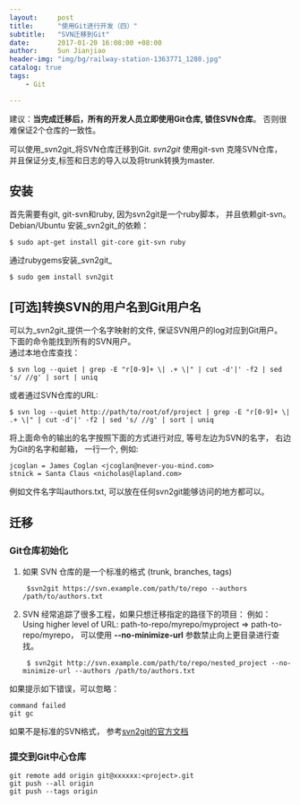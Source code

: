 ```yaml
---
layout:     post
title:      "使用Git进行开发（四）"  
subtitle:   "SVN迁移到Git"
date:       2017-01-20 16:08:00 +08:00
author:     Sun Jianjiao
header-img: "img/bg/railway-station-1363771_1280.jpg"
catalog: true
tags:
    - Git

---
```



建议：**当完成迁移后，所有的开发人员立即使用Git仓库, 锁住SVN仓库**。 否则很难保证2个仓库的一致性。  

可以使用_svn2git_将SVN仓库迁移到Git. _svn2git_ 使用git-svn 克隆SVN仓库， 并且保证分支,标签和日志的导入以及将trunk转换为master.


安装
------------
首先需要有git, git-svn和ruby, 因为svn2git是一个ruby脚本， 并且依赖git-svn。
Debian/Ubuntu 安装_svn2git_的依赖：

    $ sudo apt-get install git-core git-svn ruby

通过rubygems安装_svn2git_

    $ sudo gem install svn2git

[可选]转换SVN的用户名到Git用户名
-------
可以为_svn2git_提供一个名字映射的文件, 保证SVN用户的log对应到Git用户。 下面的命令能找到所有的SVN用户。  
通过本地仓库查找：

    $ svn log --quiet | grep -E "r[0-9]+ \| .+ \|" | cut -d'|' -f2 | sed 's/ //g' | sort | uniq

或者通过SVN仓库的URL:

    $ svn log --quiet http://path/to/root/of/project | grep -E "r[0-9]+ \| .+ \|" | cut -d'|' -f2 | sed 's/ //g' | sort | uniq

将上面命令的输出的名字按照下面的方式进行对应, 等号左边为SVN的名字， 右边为Git的名字和邮箱， 一行一个, 例如:

    jcoglan = James Coglan <jcoglan@never-you-mind.com>
    stnick = Santa Claus <nicholas@lapland.com>

例如文件名字叫authors.txt, 可以放在任何svn2git能够访问的地方都可以。


迁移
-----

### Git仓库初始化 ###

1. 如果 SVN 仓库的是一个标准的格式 (trunk, branches, tags)

        $svn2git https://svn.example.com/path/to/repo --authors /path/to/authors.txt


2. SVN 经常追踪了很多工程，如果只想迁移指定的路径下的项目：
例如： Using higher level of URL:  path-to-repo/myrepo/myproject =>   path-to-repo/myrepo， 可以使用 **--no-minimize-url** 参数禁止向上更目录进行查找。

        $ svn2git http://svn.example.com/path/to/repo/nested_project --no-minimize-url --authors /path/to/authors.txt

如果提示如下错误，可以忽略：

	command failed
	git gc

如果不是标准的SVN格式， 参考[svn2git的官方文档](https://github.com/nirvdrum/svn2git)

### 提交到Git中心仓库 ###

	git remote add origin git@xxxxxx:<project>.git
	git push --all origin
	git push --tags origin